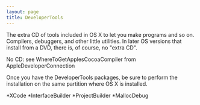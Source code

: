 ```yaml
---
layout: page
title: DeveloperTools
---
```


The extra CD of tools included in OS X to let you make programs and so on. Compilers, debuggers, and other little utilities.
In later OS versions that install from a DVD, there is, of course, no "extra CD".

No CD: see WhereToGetApplesCocoaCompiler from AppleDeveloperConnection

Once you have the DeveloperTools packages, be sure to perform the installation on the same partition where OS X is installed.



*XCode
*InterfaceBuilder
*ProjectBuilder
*MallocDebug

